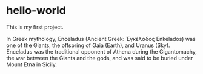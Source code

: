 # hello-world
This is my first project.

In Greek mythology, Enceladus (Ancient Greek: Ἐγκέλαδος Enkélados) was one of the Giants, the offspring of Gaia (Earth), and Uranus (Sky). Enceladus was the traditional opponent of Athena during the Gigantomachy, the war between the Giants and the gods, and was said to be buried under Mount Etna in Sicily.
